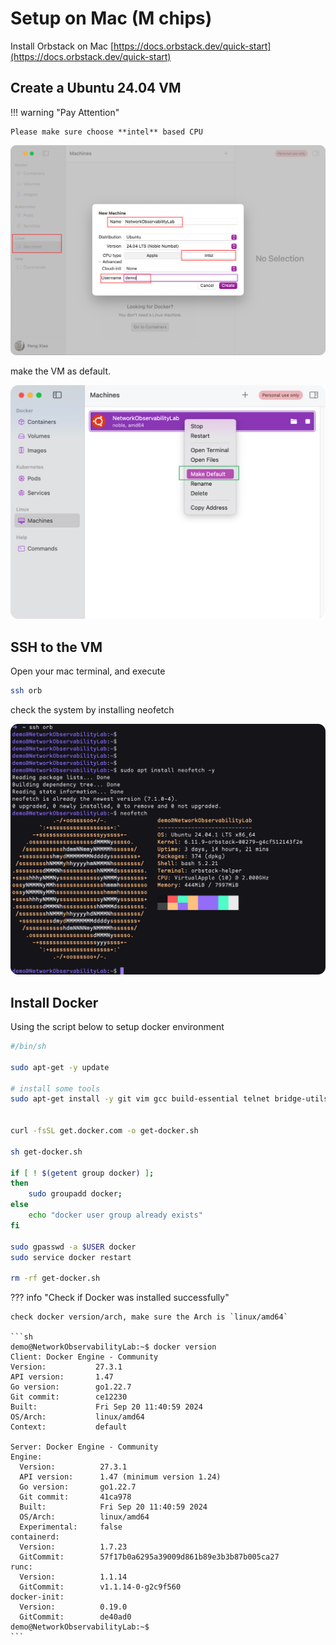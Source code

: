 # Setup on Mac (M chips)

Install Orbstack on Mac [https://docs.orbstack.dev/quick-start](https://docs.orbstack.dev/quick-start)


## Create a Ubuntu 24.04 VM

!!! warning "Pay Attention"

    Please make sure choose **intel** based CPU

![create vm](assets/screenshots/orbstack-create-vm.png)


make the VM as default.

![setting vm](assets/screenshots/orbstack-setting.png)


## SSH to the VM

Open your mac terminal, and execute


```sh
ssh orb
```

check the system by installing neofetch

![check vm](assets/screenshots/neofetch.png)

## Install Docker

Using the script below to setup docker environment

```sh title="setup-docker.sh"
#/bin/sh

sudo apt-get -y update

# install some tools
sudo apt-get install -y git vim gcc build-essential telnet bridge-utils


curl -fsSL get.docker.com -o get-docker.sh

sh get-docker.sh

if [ ! $(getent group docker) ];
then
    sudo groupadd docker;
else
    echo "docker user group already exists"
fi

sudo gpasswd -a $USER docker
sudo service docker restart

rm -rf get-docker.sh
```


??? info "Check if Docker was installed successfully"

    check docker version/arch, make sure the Arch is `linux/amd64`

    ```sh
    demo@NetworkObservabilityLab:~$ docker version
    Client: Docker Engine - Community
    Version:           27.3.1
    API version:       1.47
    Go version:        go1.22.7
    Git commit:        ce12230
    Built:             Fri Sep 20 11:40:59 2024
    OS/Arch:           linux/amd64
    Context:           default

    Server: Docker Engine - Community
    Engine:
      Version:          27.3.1
      API version:      1.47 (minimum version 1.24)
      Go version:       go1.22.7
      Git commit:       41ca978
      Built:            Fri Sep 20 11:40:59 2024
      OS/Arch:          linux/amd64
      Experimental:     false
    containerd:
      Version:          1.7.23
      GitCommit:        57f17b0a6295a39009d861b89e3b3b87b005ca27
    runc:
      Version:          1.1.14
      GitCommit:        v1.1.14-0-g2c9f560
    docker-init:
      Version:          0.19.0
      GitCommit:        de40ad0
    demo@NetworkObservabilityLab:~$
    ```